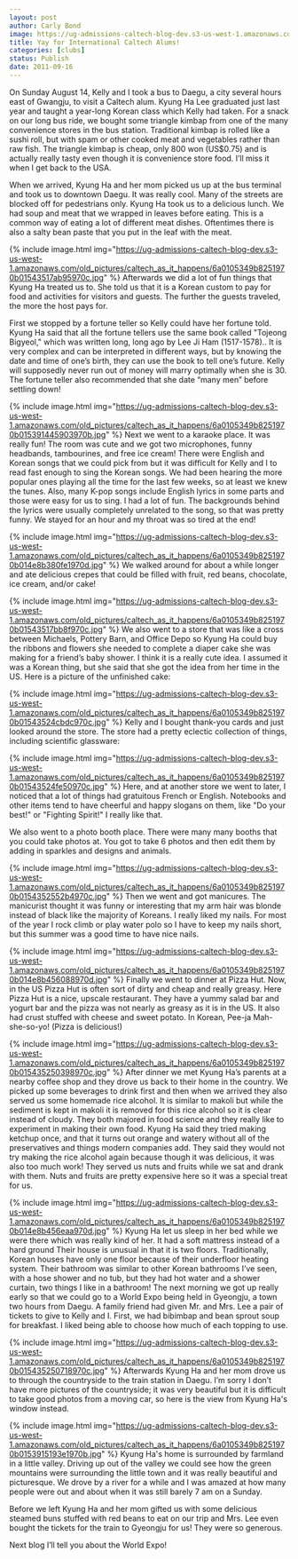 ```yaml
---
layout: post
author: Carly Bond
image: https://ug-admissions-caltech-blog-dev.s3-us-west-1.amazonaws.com/old_pictures/caltech_as_it_happens/6a0105349b8251970b015391445560970b.jpg
title: Yay for International Caltech Alums!
categories: [clubs]
status: Publish
date: 2011-09-16
---
```


On Sunday August 14, Kelly and I took a bus to Daegu, a city several hours east of Gwangju, to visit a Caltech alum. Kyung Ha Lee graduated just last year and taught a year-long Korean class which Kelly had taken. For a snack on our long bus ride, we bought some triangle kimbap from one of the many convenience stores in the bus station. Traditional kimbap is rolled like a sushi roll, but with spam or other cooked meat and vegetables rather than raw fish. The triangle kimbap is cheap, only 800 won (US$0.75) and is actually really tasty even though it is convenience store food. I’ll miss it when I get back to the USA.

When we arrived, Kyung Ha and her mom picked us up at the bus terminal and took us to downtown Daegu. It was really cool. Many of the streets are blocked off for pedestrians only. Kyung Ha took us to a delicious lunch. We had soup and meat that we wrapped in leaves before eating. This is a common way of eating a lot of different meat dishes. Oftentimes there is also a salty bean paste that you put in the leaf with the meat.


{% include image.html img="https://ug-admissions-caltech-blog-dev.s3-us-west-1.amazonaws.com/old_pictures/caltech_as_it_happens/6a0105349b8251970b01543517ab95970c.jpg" %}
Afterwards we did a lot of fun things that Kyung Ha treated us to. She told us that it is a Korean custom to pay for food and activities for visitors and guests. The further the guests traveled, the more the host pays for.

First we stopped by a fortune teller so Kelly could have her fortune told. Kyung Ha said that all the fortune tellers use the same book called "Tojeong Bigyeol," which was written long, long ago by Lee Ji Ham (1517-1578).. It is very complex and can be interpreted in different ways, but by knowing the date and time of one’s birth, they can use the book to tell one’s future. Kelly will supposedly never run out of money will marry optimally when she is 30. The fortune teller also recommended that she date “many men” before settling down!


{% include image.html img="https://ug-admissions-caltech-blog-dev.s3-us-west-1.amazonaws.com/old_pictures/caltech_as_it_happens/6a0105349b8251970b015391445903970b.jpg" %}
Next we went to a karaoke place. It was really fun! The room was cute and we got two microphones, funny headbands, tambourines, and free ice cream! There were English and Korean songs that we could pick from but it was difficult for Kelly and I to read fast enough to sing the Korean songs. We had been hearing the more popular ones playing all the time for the last few weeks, so at least we knew the tunes. Also, many K-pop songs include English lyrics in some parts and those were easy for us to sing. I had a lot of fun. The backgrounds behind the lyrics were usually completely unrelated to the song, so that was pretty funny. We stayed for an hour and my throat was so tired at the end!


{% include image.html img="https://ug-admissions-caltech-blog-dev.s3-us-west-1.amazonaws.com/old_pictures/caltech_as_it_happens/6a0105349b8251970b014e8b380fe1970d.jpg" %}
We walked around for about a while longer and ate delicious crepes that could be filled with fruit, red beans, chocolate, ice cream, and/or cake!


{% include image.html img="https://ug-admissions-caltech-blog-dev.s3-us-west-1.amazonaws.com/old_pictures/caltech_as_it_happens/6a0105349b8251970b01543517bb8f970c.jpg" %}
We also went to a store that was like a cross between Michaels, Pottery Barn, and Office Depo so Kyung Ha could buy the ribbons and flowers she needed to complete a diaper cake she was making for a friend’s baby shower. I think it is a really cute idea. I assumed it was a Korean thing, but she said that she got the idea from her time in the US. Here is a picture of the unfinished cake:


{% include image.html img="https://ug-admissions-caltech-blog-dev.s3-us-west-1.amazonaws.com/old_pictures/caltech_as_it_happens/6a0105349b8251970b01543524cbdc970c.jpg" %}
Kelly and I bought thank-you cards and just looked around the store. The store had a pretty eclectic collection of things, including scientific glassware:


{% include image.html img="https://ug-admissions-caltech-blog-dev.s3-us-west-1.amazonaws.com/old_pictures/caltech_as_it_happens/6a0105349b8251970b01543524fe50970c.jpg" %}
Here, and at another store we went to later, I noticed that a lot of things had gratuitous French or English. Notebooks and other items tend to have cheerful and happy slogans on them, like "Do your best!" or "Fighting Spirit!" I really like that.

We also went to a photo booth place. There were many many booths that you could take photos at. You got to take 6 photos and then edit them by adding in sparkles and designs and animals.


{% include image.html img="https://ug-admissions-caltech-blog-dev.s3-us-west-1.amazonaws.com/old_pictures/caltech_as_it_happens/6a0105349b8251970b0154352552b4970c.jpg" %}
Then we went and got manicures. The manicurist thought it was funny or interesting that my arm hair was blonde instead of black like the majority of Koreans. I really liked my nails. For most of the year I rock climb or play water polo so I have to keep my nails short, but this summer was a good time to have nice nails.


{% include image.html img="https://ug-admissions-caltech-blog-dev.s3-us-west-1.amazonaws.com/old_pictures/caltech_as_it_happens/6a0105349b8251970b014e8b456088970d.jpg" %}
Finally we went to dinner at Pizza Hut. Now, in the US Pizza Hut is often sort of dirty and cheap and really greasy. Here Pizza Hut is a nice, upscale restaurant. They have a yummy salad bar and yogurt bar and the pizza was not nearly as greasy as it is in the US. It also had crust stuffed with cheese and sweet potato. In Korean, Pee-ja Mah-she-so-yo! (Pizza is delicious!)


{% include image.html img="https://ug-admissions-caltech-blog-dev.s3-us-west-1.amazonaws.com/old_pictures/caltech_as_it_happens/6a0105349b8251970b015435250398970c.jpg" %}
After dinner we met Kyung Ha’s parents at a nearby coffee shop and they drove us back to their home in the country. We picked up some beverages to drink first and then when we arrived they also served us some homemade rice alcohol. It is similar to makoli but while the sediment is kept in makoli it is removed for this rice alcohol so it is clear instead of cloudy. They both majored in food science and they really like to experiment in making their own food. Kyung Ha said they tried making ketchup once, and that it turns out orange and watery without all of the preservatives and things modern companies add. They said they would not try making the rice alcohol again because though it was delicious, it was also too much work!
They served us nuts and fruits while we sat and drank with them. Nuts and fruits are pretty expensive here so it was a special treat for us.


{% include image.html img="https://ug-admissions-caltech-blog-dev.s3-us-west-1.amazonaws.com/old_pictures/caltech_as_it_happens/6a0105349b8251970b014e8b456eaa970d.jpg" %}
Kyung Ha let us sleep in her bed while we were there which was really kind of her. It had a soft mattress instead of a hard ground
Their house is unusual in that it is two floors. Traditionally, Korean houses have only one floor because of their underfloor heating system. Their bathroom was similar to other Korean bathrooms I’ve seen, with a hose shower and no tub, but they had hot water and a shower curtain, two things I like in a bathroom!
The next morning we got up really early so that we could go to a World Expo being held in Gyeongju, a town two hours from Daegu. A family friend had given Mr. and Mrs. Lee a pair of tickets to give to Kelly and I. First, we had bibimbap and bean sprout soup for breakfast. I liked being able to choose how much of each topping to use.


{% include image.html img="https://ug-admissions-caltech-blog-dev.s3-us-west-1.amazonaws.com/old_pictures/caltech_as_it_happens/6a0105349b8251970b015435250718970c.jpg" %}
Afterwards Kyung Ha and her mom drove us to through the countryside to the train station in Daegu. I’m sorry I don’t have more pictures of the countryside; it was very beautiful but it is difficult to take good photos from a moving car, so here is the view from Kyung Ha's window instead.


{% include image.html img="https://ug-admissions-caltech-blog-dev.s3-us-west-1.amazonaws.com/old_pictures/caltech_as_it_happens/6a0105349b8251970b0153915193e1970b.jpg" %}
Kyung Ha's home is surrounded by farmland in a little valley. Driving up out of the valley we could see how the green mountains were surrounding the little town and it was really beautiful and picturesque. We drove by a river for a while and I was amazed at how many people were out and about when it was still barely 7 am on a Sunday.

Before we left Kyung Ha and her mom gifted us with some delicious steamed buns stuffed with red beans to eat on our trip and Mrs. Lee even bought the tickets for the train to Gyeongju for us! They were so generous.

Next blog I’ll tell you about the World Expo!
